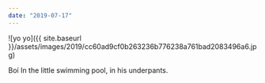 ```yaml
---
date: "2019-07-17"
---
```


![yo yo]({{ site.baseurl }}/assets/images/2019/cc60ad9cf0b263236b776238a761bad2083496a6.jpg)

Boí In the little swimming pool, in his underpants.

